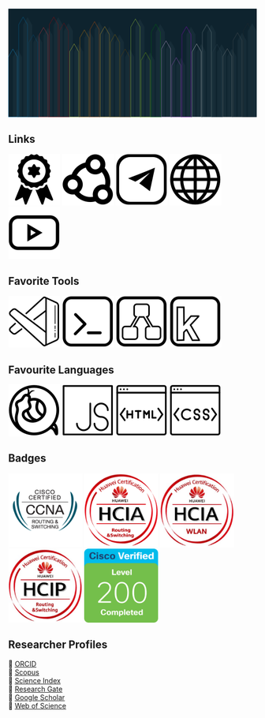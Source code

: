 ![](./resources/backgrounds/pencils.svg)

## Links
[![Credly](./resources/icons/badge.svg)](https://www.credly.com/users/fatum)
[![ВКонтакте](./resources/icons/social.svg)](https://vk.com/lemafas)
[![Telegram](./resources/icons/telegram.svg)](https://t.me/everlike)
[![WebSite](./resources/icons/web.svg)](https://fatumfl.github.io/)
[![Youtube](./resources/icons/youtube.svg)](https://www.youtube.com/channel/UCGPux_yPhvm71SCI6EBSmEA)

## Favorite Tools
[![Visual Studio Code](./resources/icons/vscode.svg)](https://github.com/microsoft/vscode)
[![cmder](./resources/icons/terminal.svg)](https://cmder.net)
[![Draw.io](./resources/icons/draw-io.svg)](https://app.diagrams.net)
[![Keypirinha](./resources/icons/keypirinha.svg)](https://keypirinha.com)

## Favourite Languages
[![Python](./resources/icons/python.svg)](https://www.python.org/)
[![JavaScript](./resources/icons/javascript.svg)](https://developer.mozilla.org/ru/docs/Web/JavaScript)
[![HTML](./resources/icons/html.svg)](https://developer.mozilla.org/ru/docs/Web/HTML)
[![CSS](./resources/icons/css.svg)](https://developer.mozilla.org/ru/docs/Web/CSS)


## Badges
<p>
<img src="./resources/badges/cisco-rs.png" alt="CCNA R&S" width="150"/>
<img src="./resources/badges/hcia-rs.png" alt="HCIA R&S" width="150"/>
<img src="./resources/badges/hcia-wlan.jpg" alt="HCIA WLAN" width="150"/>
<img src="./resources/badges/hcip-rs.jpg" alt="HCIP R&S" width="150"/>
<img src="./resources/badges/cisco-200.png" alt="Cisco 200" width="150"/>
</p>

## Researcher Profiles
📜 [ORCID](https://orcid.org/0000-0001-7983-462X?lang=en)\
📜 [Scopus](https://www.scopus.com/authid/detail.uri?authorId=56586192200)\
📜 [Science Index](https://www.elibrary.ru/author_items.asp?authorid=746015)\
📜 [Research Gate](https://www.researchgate.net/profile/Lenar-M-Faskhutdinov)\
📜 [Google Scholar](https://scholar.google.com/citations?user=lBr3X9YAAAAJ&hl=ru)\
📜 [Web of Science](https://publons.com/researcher/1907695/lenar-m-faskhutdinov/)

